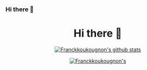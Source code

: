 ### Hi there 👋

<!--
**Franckkoukougnon/Franckkoukougnon** is a ✨ _special_ ✨ repository because its `README.md` (this file) appears on your GitHub profile.

Here are some ideas to get you started:

- 🔭 I’m currently working on ...
- 🌱 I’m currently learning ...
- 👯 I’m looking to collaborate on ...
- 🤔 I’m looking for help with ...
- 💬 Ask me about ...
- 📫 How to reach me: ...
- 😄 Pronouns: ...
- ⚡ Fun fact: ...
 --> 

<h1 align="center">Hi there 👋</h1>

<p align="center">
  <a href="https://github.com/Franckkoukougnon"><img src=https://github-readme-stats.vercel.app/api/?username=Franckkoukougnon&show_owner&count_public=true" alt="Franckkoukougnon's github stats"></a>
</p>

<p align="center">
  <a href="https://github.com/Franckkoukougnon"><img src="https://github-readme-stats.vercel.app/api/top-langs/?username=Franckkoukougnon&langs_count=20&hide=" alt=Franckkoukougnon's github stats"></a>
</p>



